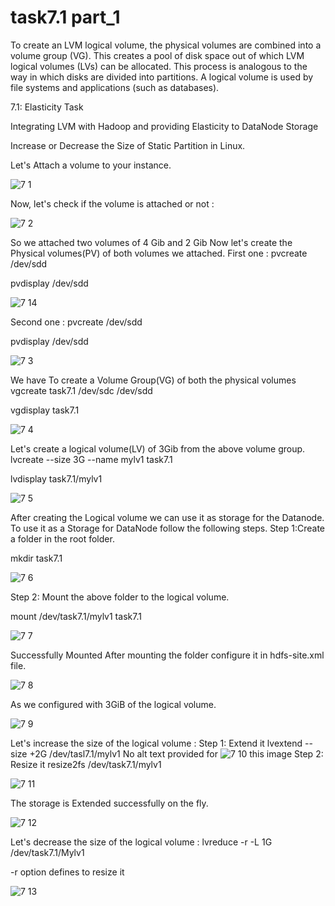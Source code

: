 # task7.1 part_1
To create an LVM logical volume, the physical volumes are combined into a volume group (VG). This creates a pool of disk space out of which LVM logical volumes (LVs) can be allocated. This process is analogous to the way in which disks are divided into partitions. A logical volume is used by file systems and applications (such as databases).

 7.1: Elasticity Task

Integrating LVM with Hadoop and providing Elasticity to DataNode Storage

Increase or Decrease the Size of Static Partition in Linux.

Let's Attach a volume to your instance. 

![7 1](https://user-images.githubusercontent.com/69908356/99189348-c8a09480-2786-11eb-8d2b-33fe0a9c6232.png)

Now, let's check if the volume is attached or not :

![7 2](https://user-images.githubusercontent.com/69908356/99189347-c6d6d100-2786-11eb-828f-aadd178a4a73.png)

So we attached two volumes of 4 Gib and 2 Gib
Now let's create the Physical volumes(PV) of both volumes we attached.
First one :
pvcreate /dev/sdd

pvdisplay /dev/sdd

![7 14](https://user-images.githubusercontent.com/69908356/99189655-42854d80-2788-11eb-835f-ea6f87b8b1f2.png)

Second one :
pvcreate /dev/sdd

pvdisplay /dev/sdd

![7 3](https://user-images.githubusercontent.com/69908356/99189441-2c2ac200-2787-11eb-895e-e7d378154376.png)

We have To create a Volume Group(VG) of both the physical volumes
vgcreate task7.1 /dev/sdc /dev/sdd

vgdisplay task7.1


![7 4](https://user-images.githubusercontent.com/69908356/99189440-2b922b80-2787-11eb-87b0-f4986a55e9f9.png)

Let's create a logical volume(LV) of 3Gib from the above volume group.
lvcreate --size 3G --name mylv1 task7.1

lvdisplay task7.1/mylv1

![7 5](https://user-images.githubusercontent.com/69908356/99189439-2b922b80-2787-11eb-871e-c2d80ed6697c.png)

After creating the Logical volume we can use it as storage for the Datanode.
To use it as a Storage for DataNode follow the following steps.
Step 1:Create a folder in the root folder.

mkdir task7.1

![7 6](https://user-images.githubusercontent.com/69908356/99189437-2af99500-2787-11eb-972d-176bd34fd4a6.png)

Step 2: Mount the above folder to the logical volume.

mount /dev/task7.1/mylv1 task7.1

![7 7](https://user-images.githubusercontent.com/69908356/99189436-2a60fe80-2787-11eb-8b10-71b72bebc722.png)

Successfully Mounted
After mounting the folder configure it in hdfs-site.xml file.

![7 8](https://user-images.githubusercontent.com/69908356/99189435-2a60fe80-2787-11eb-9827-1215d486683a.png)

As we configured with 3GiB of the logical volume.

![7 9](https://user-images.githubusercontent.com/69908356/99189434-29c86800-2787-11eb-8efa-6989fc2b6b8b.png)



Let's increase the size of the logical volume :
Step 1: Extend it
lvextend --size +2G /dev/tasl7.1/mylv1
No alt text provided for
![7 10](https://user-images.githubusercontent.com/69908356/99189432-292fd180-2787-11eb-80e0-a596d3b540c4.png)
 this image
Step 2: Resize it
resize2fs /dev/task7.1/mylv1

![7 11](https://user-images.githubusercontent.com/69908356/99189430-28973b00-2787-11eb-8a90-393e049fba86.png)

The storage is Extended successfully on the fly.

![7 12](https://user-images.githubusercontent.com/69908356/99189429-27fea480-2787-11eb-9075-7ed3800d0b71.png)

Let's decrease the size of the logical volume :
lvreduce -r -L 1G /dev/task7.1/Mylv1

-r option defines to resize it

![7 13](https://user-images.githubusercontent.com/69908356/99189427-26cd7780-2787-11eb-8540-a9264933888c.png)
